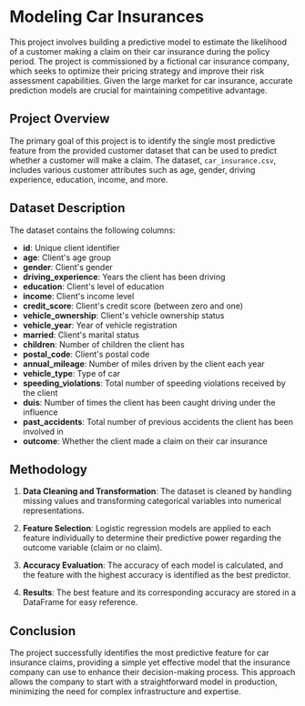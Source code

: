 # Modeling Car Insurances

This project involves building a predictive model to estimate the likelihood of a customer making a claim on their car insurance during the policy period. The project is commissioned by a fictional car insurance company, which seeks to optimize their pricing strategy and improve their risk assessment capabilities. Given the large market for car insurance, accurate prediction models are crucial for maintaining competitive advantage.

## Project Overview

The primary goal of this project is to identify the single most predictive feature from the provided customer dataset that can be used to predict whether a customer will make a claim. The dataset, `car_insurance.csv`, includes various customer attributes such as age, gender, driving experience, education, income, and more.

## Dataset Description

The dataset contains the following columns:

- **id**: Unique client identifier
- **age**: Client's age group
- **gender**: Client's gender
- **driving_experience**: Years the client has been driving
- **education**: Client's level of education
- **income**: Client's income level
- **credit_score**: Client's credit score (between zero and one)
- **vehicle_ownership**: Client's vehicle ownership status
- **vehicle_year**: Year of vehicle registration
- **married**: Client's marital status
- **children**: Number of children the client has
- **postal_code**: Client's postal code
- **annual_mileage**: Number of miles driven by the client each year
- **vehicle_type**: Type of car
- **speeding_violations**: Total number of speeding violations received by the client
- **duis**: Number of times the client has been caught driving under the influence
- **past_accidents**: Total number of previous accidents the client has been involved in
- **outcome**: Whether the client made a claim on their car insurance

## Methodology

1. **Data Cleaning and Transformation**: The dataset is cleaned by handling missing values and transforming categorical variables into numerical representations.

2. **Feature Selection**: Logistic regression models are applied to each feature individually to determine their predictive power regarding the outcome variable (claim or no claim).

3. **Accuracy Evaluation**: The accuracy of each model is calculated, and the feature with the highest accuracy is identified as the best predictor.

4. **Results**: The best feature and its corresponding accuracy are stored in a DataFrame for easy reference.

## Conclusion

The project successfully identifies the most predictive feature for car insurance claims, providing a simple yet effective model that the insurance company can use to enhance their decision-making process. This approach allows the company to start with a straightforward model in production, minimizing the need for complex infrastructure and expertise.
